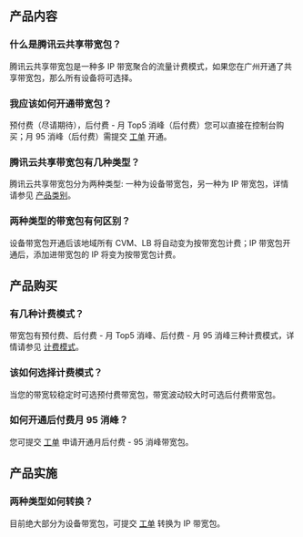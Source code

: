 ## 产品内容
### 什么是腾讯云共享带宽包？
腾讯云共享带宽包是一种多 IP 带宽聚合的流量计费模式，如果您在广州开通了共享带宽包，那么所有设备将可选择。

### 我应该如何开通带宽包？
预付费（尽请期待），后付费 - 月 Top5 消峰（后付费）您可以直接在控制台购买；月 95 消峰（后付费）需提交 [工单]() 开通。

### 腾讯云共享带宽包有几种类型？
腾讯云共享带宽包分为两种类型: 一种为设备带宽包，另一种为 IP 带宽包，详情请参见 [产品类别](https://cloud.tencent.com/document/product/684/15246)。

### 两种类型的带宽包有何区别？
设备带宽包开通后该地域所有 CVM、LB 将自动变为按带宽包计费；IP 带宽包开通后，添加进带宽包的 IP 将变为按带宽包计费。

## 产品购买
### 有几种计费模式？
带宽包有预付费、后付费 - 月 Top5 消峰、后付费 - 月 95 消峰三种计费模式，详情请参见 [计费模式](https://cloud.tencent.com/document/product/684/15255)。

### 该如何选择计费模式？
当您的带宽较稳定时可选预付费带宽包，带宽波动较大时可选后付费带宽包。

### 如何开通后付费月 95 消峰？
您可提交 [工单]() 申请开通月后付费 - 95 消峰带宽包。

## 产品实施
### 两种类型如何转换？
目前绝大部分为设备带宽包，可提交 [工单]() 转换为 IP 带宽包。
